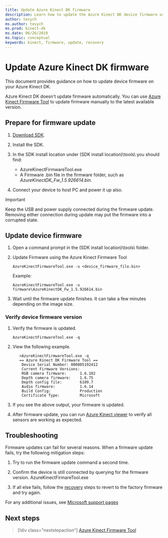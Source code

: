 ```yaml
---
title: Update Azure Kinect DK firmware
description: Learn how to update the Azure Kinect DK device firmware using the Azure Kinect firmware tool.
author: tesych
ms.author: tesych
ms.prod: kinect-dk
ms.date: 06/26/2019
ms.topic: conceptual
keywords: kinect, firmware, update, recovery
---
```


# Update Azure Kinect DK firmware

This document provides guidance on how to update device firmware on your Azure Kinect DK.

Azure Kinect DK doesn't update firmware automatically. You can use [Azure Kinect Firmware Tool](azure-kinect-firmware-tool.md) to update firmware manually to the latest available version.

## Prepare for firmware update

1. [Download SDK](sensor-sdk-download.md).
2. Install the SDK.
3. In the SDK install location under (SDK install location)\tools\ you should find:

    - AzureKinectFirmwareTool.exe
    - A Firmware .bin file in the firmware folder, such as *AzureKinectDK_Fw_1.5.926614.bin*.

4. Connect your device to host PC and power it up also.

> [!IMPORTANT]
> Keep the USB and power supply connected during the firmware update. Removing either connection during update may put the firmware into a corrupted state.

## Update device firmware

1. Open a command prompt in the (SDK install location)\tools\ folder.
2. Update Firmware using the Azure Kinect Firmware Tool

    `AzureKinectFirmwareTool.exe -u <device_firmware_file.bin>`

    Example:

    `AzureKinectFirmwareTool.exe -u firmware\AzureKinectDK_Fw_1.5.926614.bin`

3. Wait until the firmware update finishes. It can take a few minutes depending on the image size.

### Verify device firmware version

1. Verify the firmware is updated.

    `AzureKinectFirmwareTool.exe -q`

2. View the following example.

    ```console
       >AzureKinectFirmwareTool.exe -q
       == Azure Kinect DK Firmware Tool ==
        Device Serial Number: 000805192412
        Current Firmware Versions:
        RGB camera firmware:      1.6.102
        Depth camera firmware:    1.6.75
        Depth config file:        6109.7
        Audio firmware:           1.6.14
        Build Config:             Production
        Certificate Type:         Microsoft
    ```

3. If you see the above output, your firmware is updated.

4. After firmware update, you can run [Azure Kinect viewer](azure-kinect-viewer.md) to verify all sensors are working as expected.

## Troubleshooting

Firmware updates can fail for several reasons. When a firmware update fails, try the following mitigation steps:

1. Try to run the firmware update command a second time.

2. Confirm the device is still connected by querying for the firmware version.        AzureKinectFirmareTool.exe

3. If all else fails, follow the [recovery](https://support.microsoft.com/help/4494277/reset-azure-kinect-dk) steps to revert to the factory firmware and try again.

For any additional issues, see [Microsoft support pages](https://aka.ms/kinectsupport)

## Next steps

> [!div class="nextstepaction"]
>[Azure Kinect Firmware Tool](azure-kinect-firmware-tool.md)
